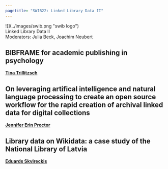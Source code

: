 ```yaml
---
pagetitle: "SWIB22: Linked Library Data II"
---
```



<div id="top">
<div class="column left">![](../images/swib.png "swib logo")</div>
<div class="column middle">Linked Library Data II</div>
<div id="countdown" class="column right"></div>
</div>

<div id="prog">
<div>Moderators: Julia Beck, Joachim Neubert</div>

    



## BIBFRAME for academic publishing in psychology

<b><u>Tina Trillitzsch</u></b>



## On leveraging artifical intelligence and natural language processing to create an open source workflow for the rapid creation of archival linked data for digital collections

<b><u>Jennifer Erin Proctor</u></b>



## Library data on Wikidata: a case study of the National Library of Latvia

<b><u>Eduards Skvireckis</u></b>



</div>



<script src="../scripts/moment.min.js"></script>
<script>
  var startDate = moment.utc("2022-11-29T14:00:00");

  var x = setInterval(function() {
    var now = moment();
    var t = startDate - now;

    var days = Math.floor( t / ( 1000 * 60 * 60 * 24 ));
    var hours = Math.floor((t%(1000 * 60 * 60 * 24))/(1000 * 60 * 60));
    var minutes = Math.floor((t % (1000 * 60 * 60)) / (1000 * 60));
    var seconds = Math.floor((t % (1000 * 60)) / 1000);

    document.getElementById("countdown").innerHTML = days + "d "
        + hours + "h " + minutes + "m " + seconds + "s ";
    if (t < 0) {
      clearInterval(x);
      document.getElementById("countdown").innerHTML = "STARTING ...";
    }
  }, 1000);
</script>


